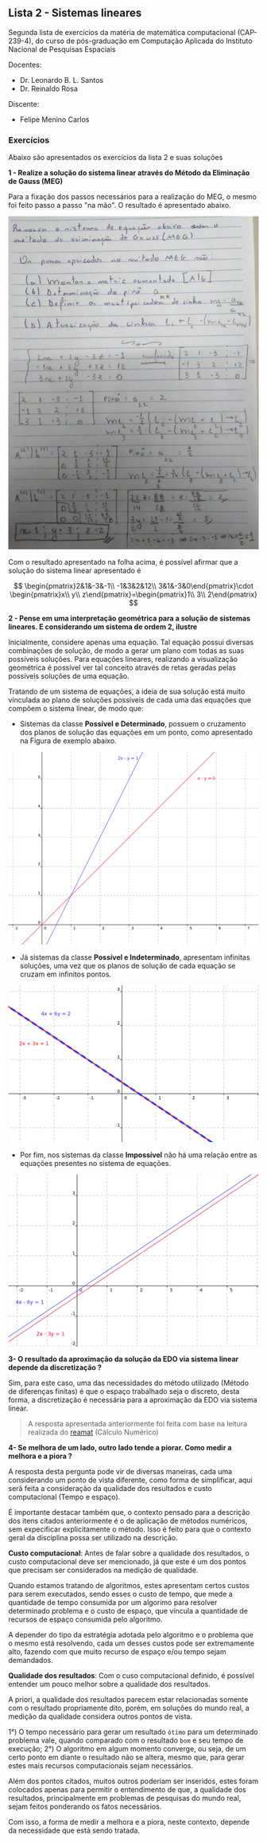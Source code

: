 ## Lista 2 - Sistemas lineares

Segunda lista de exercícios da matéria de matemática computacional (CAP-239-4), do curso de pós-graduação em Computação Aplicada do Instituto Nacional de Pesquisas Espaciais

Docentes:
- Dr. Leonardo B. L. Santos
- Dr. Reinaldo Rosa

Discente:
- Felipe Menino Carlos

### Exercícios

Abaixo são apresentados os exercícios da lista 2 e suas soluções

**1 - Realize a solução do sistema linear através do Método da Eliminação de Gauss (MEG)**

Para a fixação dos passos necessários para a realização do MEG, o mesmo foi feito passo a passo "na mão". O resultado é apresentado abaixo.

<div align="center">
    <img src="figuras/passo_a_passo_meg.jpg">
</div>

Com o resultado apresentado na folha acima, é possível afirmar que a solução do sistema linear apresentado é

$$
\begin{pmatrix}2&1&-3&-1\\ -1&3&2&12\\ 3&1&-3&0\end{pmatrix}\cdot \begin{pmatrix}x\\ y\\ z\end{pmatrix}=\begin{pmatrix}1\\ 3\\ 2\end{pmatrix}
$$

**2 - Pense em uma interpretação geométrica para a solução de sistemas lineares. E considerando um sistema de ordem 2, ilustre**

Inicialmente, considere apenas uma equação. Tal equação possui diversas combinações de solução, de modo a gerar um plano com todas as suas possíveis soluções. Para equações lineares, realizando a visualização geométrica é possível ver tal conceito através de retas geradas pelas possíveis soluções de uma equação.

Tratando de um sistema de equações, a ideia de sua solução está muito vínculada ao plano de soluções possíveis de cada uma das equações que compõem o sistema linear, de modo que:

- Sistemas da classe **Possível e Determinado**, possuem o cruzamento dos planos de solução das equações em um ponto, como apresentado na Figura de exemplo abaixo.

<div align="center">
    <img src="figuras/sistema_possivel_e_determinado.png">
</div>

- Já sistemas da classe **Possível e Indeterminado**, apresentam infinitas soluções, uma vez que os planos de solução de cada equação se cruzam em infinitos pontos.

<div align="center">
    <img src="figuras/sistema_indeterminado.png">
</div>

- Por fim, nos sistemas da classe **Impossível** não há uma relação entre as equações presentes no sistema de equações.

<div align="center">
    <img src="figuras/sistema_impossivel.png">
</div>

**3- O resultado da aproximação da solução da EDO via sistema linear depende da discretização ?**

Sim, para este caso, uma das necessidades do método utilizado (Método de diferenças finitas) é que o espaço trabalhado seja o discreto, desta forma, a discretização é necessária para a aproximação da EDO via sistema linear.

> A resposta apresentada anteriormente foi feita com base na leitura realizada do [reamat](https://www.ufrgs.br/reamat/CalculoNumerico/livro-sci/pdvdc-metodo_de_diferencas_finitas.html) (Cálculo Numérico)

**4- Se melhora de um lado, outro lado tende a piorar. Como medir a melhora e a piora ?**

A resposta desta pergunta pode vir de diversas maneiras, cada uma considerando um ponto de vista diferente, como forma de simplificar, aqui será feita a consideração da qualidade dos resultados e custo computacional (Tempo e espaço).

É importante destacar também que, o contexto pensado para a descrição dos itens citados anteriormente é o de aplicação de métodos numéricos, sem expecificar explicitamente o método. Isso é feito para que o contexto geral da disciplina possa ser utilizado na descrição.

**Custo computacional**: Antes de falar sobre a qualidade dos resultados, o custo computacional deve ser mencionado, já que este é um dos pontos que precisam ser considerados na medição de qualidade.

Quando estamos tratando de algoritmos, estes apresentam certos custos para serem executados, sendo esses o custo de tempo, que mede a quantidade de tempo consumida por um algorimo para resolver determinado problema e o custo de espaço, que víncula a quantidade de recursos de espaço consumida pelo algoritmo.

A depender do tipo da estratégia adotada pelo algoritmo e o problema que o mesmo está resolvendo, cada um desses custos pode ser extremamente alto, fazendo com que muito recurso de espaço e/ou tempo sejam demandados. 

**Qualidade dos resultados**: Com o cuso computacional definido, é possível entender um pouco melhor sobre a qualidade dos resultados.

A priori, a qualidade dos resultados parecem estar relacionadas somente com o resultado propriamente dito, porém, em soluções do mundo real, a medição da qualidade considera outros pontos de vista.

1°) O tempo necessário para gerar um resultado `ótimo` para um determinado problema vale, quando comparado com o resultado `bom` e seu tempo de execução;
2°) O algoritmo em algum momento converge, ou seja, de um certo ponto em diante o resultado não se altera, mesmo que, para gerar estes mais recursos computacionais sejam necessários.

Além dos pontos citados, muitos outros poderiam ser inseridos, estes foram colocados apenas para permitir o entendimento de que, a qualidade dos resultados, principalmente em problemas de pesquisas do mundo real, sejam feitos ponderando os fatos necessários.

Com isso, a forma de medir a melhora e a piora, neste contexto, depende da necessidade que está sendo tratada.

